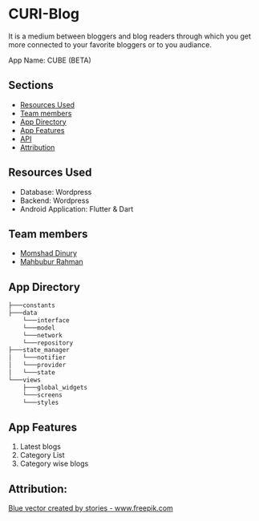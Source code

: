 # CURI-Blog
It is a medium between bloggers and blog readers through which you get more connected to your favorite bloggers or to you audiance.

App Name: CUBE (BETA)

## Sections
* [Resources Used](#resources-used)
* [Team members](#team-members)
* [App Directory](#app-directory)
* [App Features](#app-features)
* [API](#api)
* [Attribution](#attribution)

## Resources Used
* Database: Wordpress
* Backend: Wordpress
* Android Application: Flutter & Dart

## Team members
* [Momshad Dinury](https://github.com/dinurymomshad)
* [Mahbubur Rahman](https://github.com/mahbubcubd)

## App Directory
```bash
├───constants
├───data
    └───interface
    └───model
    └───network
    └───repository
├───state_manager
│   └───notifier
│   └───provider
│   └───state
└───views
    ├───global_widgets
    └───screens
    └───styles

```
## App Features
1. Latest blogs
2. Category List
3. Category wise blogs


## Attribution:
<a href='https://www.freepik.com/vectors/blue'>Blue vector created by stories - www.freepik.com</a>
